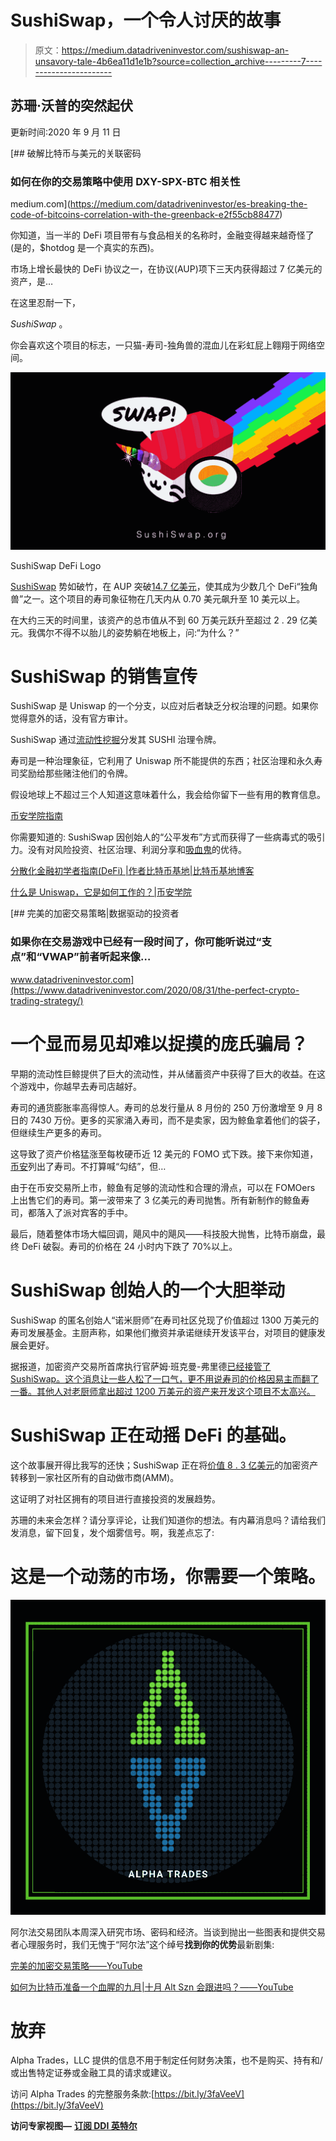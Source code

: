 # SushiSwap，一个令人讨厌的故事

> 原文：<https://medium.datadriveninvestor.com/sushiswap-an-unsavory-tale-4b6ea11d1e1b?source=collection_archive---------7----------------------->

## 苏珊·沃普的突然起伏

更新时间:2020 年 9 月 11 日

[](https://medium.com/datadriveninvestor/es-breaking-the-code-of-bitcoins-correlation-with-the-greenback-e2f55cb88477) [## 破解比特币与美元的关联密码

### 如何在你的交易策略中使用 DXY-SPX-BTC 相关性

medium.com](https://medium.com/datadriveninvestor/es-breaking-the-code-of-bitcoins-correlation-with-the-greenback-e2f55cb88477) 

你知道，当一半的 DeFi 项目带有与食品相关的名称时，金融变得越来越奇怪了(是的，$hotdog 是一个真实的东西)。

市场上增长最快的 DeFi 协议之一，在协议(AUP)项下三天内获得超过 7 亿美元的资产，是…

在这里忍耐一下，

*SushiSwap* 。

你会喜欢这个项目的标志，一只猫-寿司-独角兽的混血儿在彩虹屁上翱翔于网络空间。

![](img/c61836536a688131df592df21d174cf0.png)

SushiSwap DeFi Logo

[SushiSwap](https://medium.com/sushiswap/the-sushiswap-project-c4049ea9941e) 势如破竹，在 AUP 突破[14.7 亿美元](https://cointelegraph.com/news/yield-farming-frenzy-pushes-uniswap-daily-volume-over-1-billion)，使其成为少数几个 DeFi“独角兽”之一。这个项目的寿司象征物在几天内从 0.70 美元飙升至 10 美元以上。

在大约三天的时间里，该资产的总市值从不到 60 万美元跃升至超过 2 . 29 亿美元。我偶尔不得不以胎儿的姿势躺在地板上，问:“为什么？”

# SushiSwap 的销售宣传

SushiSwap 是 Uniswap 的一个分支，以应对后者缺乏分权治理的问题。如果你觉得意外的话，没有官方审计。

SushiSwap 通过[流动性挖掘](https://academy.binance.com/blockchain/what-is-yield-farming-in-decentralized-finance-defi)分发其 SUSHI 治理令牌。

寿司是一种治理象征，它利用了 Uniswap 所不能提供的东西；社区治理和永久寿司奖励给那些赌注他们的令牌。

假设地球上不超过三个人知道这意味着什么，我会给你留下一些有用的教育信息。

[币安学院指南](https://academy.binance.com/economics/your-guide-to-sushiswap)

你需要知道的: SushiSwap 因创始人的“公平发布”方式而获得了一些病毒式的吸引力。没有对风险投资、社区治理、利润分享和[吸血鬼](https://decrypt.co/40671/uniswap-moves-billions-to-pass-coinbase-maker-in-defi-metrics#__next:~:text=Using%20so%2Dcalled%20%E2%80%9Cvampire%20mining%2C%E2%80%9D%20SushiSwap%20encourages,billion%20locked%20in%20SushiSwap%20smart%20contracts.)的优待。

[分散化金融初学者指南(DeFi) |作者比特币基地|比特币基地博客](https://blog.coinbase.com/a-beginners-guide-to-decentralized-finance-defi-574c68ff43c4)

[什么是 Uniswap，它是如何工作的？|币安学院](https://academy.binance.com/tutorials/what-is-uniswap-and-how-does-it-work)

[](https://www.datadriveninvestor.com/2020/08/31/the-perfect-crypto-trading-strategy/) [## 完美的加密交易策略|数据驱动的投资者

### 如果你在交易游戏中已经有一段时间了，你可能听说过“支点”和“VWAP”前者听起来像…

www.datadriveninvestor.com](https://www.datadriveninvestor.com/2020/08/31/the-perfect-crypto-trading-strategy/) 

# 一个显而易见却难以捉摸的庞氏骗局？

早期的流动性巨鲸提供了巨大的流动性，并从储蓄资产中获得了巨大的收益。在这个游戏中，你越早去寿司店越好。

寿司的通货膨胀率高得惊人。寿司的总发行量从 8 月份的 250 万份激增至 9 月 8 日的 7430 万份。更多的买家涌入寿司，而不是卖家，因为鲸鱼拿着他们的袋子，但继续生产更多的寿司。

这导致了资产价格猛涨至每枚硬币近 12 美元的 FOMO 式下跌。接下来你知道，[币安](https://www.binance.com/en/support/articles/ac34042b96d04b5e8464613f27567353)列出了寿司。不打算喊“勾结”，但…

由于在币安交易所上市，鲸鱼有足够的流动性和合理的滑点，可以在 FOMOers 上出售它们的寿司。第一波带来了 3 亿美元的寿司抛售。所有新制作的鲸鱼寿司，都落入了派对宾客的手中。

最后，随着整体市场大幅回调，飓风中的飓风——科技股大抛售，比特币崩盘，最终 DeFi 破裂。寿司的价格在 24 小时内下跌了 70%以上。

# SushiSwap 创始人的一个大胆举动

SushiSwap 的匿名创始人“诺米厨师”在寿司社区兑现了价值超过 1300 万美元的寿司发展基金。主厨声称，如果他们撤资并承诺继续开发该平台，对项目的健康发展会更好。

据报道，加密资产交易所首席执行官萨姆·班克曼-弗里德[已经接管了 SushiSwap。这个消息让一些人松了一口气，更不用说寿司的价格因易主而翻了一番。其他人对老厨师拿出超过 1200 万美元的资产来开发这个项目不太高兴。](https://decrypt.co/41002/sushi-price-doubles-after-creator-shifts-control-to-ftx-ceo)

# SushiSwap 正在动摇 DeFi 的基础。

这个故事展开得比我写的还快；SushiSwap 正在将[价值 8 . 3 亿美元](https://www.coindesk.com/sushiswap-uniswap-migration-defi-amm-wars)的加密资产转移到一家社区所有的自动做市商(AMM)。

这证明了对社区拥有的项目进行直接投资的发展趋势。

苏珊的未来会怎样？请分享评论，让我们知道你的想法。有内幕消息吗？请给我们发消息，留下回复，发个烟雾信号。啊，我差点忘了:

# 这是一个动荡的市场，你需要一个策略。

[![](img/76e2ea574d33ac148083b43a1c04ceaa.png)](https://discord.gg/a97qq2s)

阿尔法交易团队本周深入研究市场、密码和经济。当谈到抛出一些图表和提供交易者心理服务时，我们无愧于“阿尔法”这个绰号**找到你的优势**最新剧集:

[完美的加密交易策略——YouTube](https://www.youtube.com/watch?v=msaG_wjX6p4&t=204s)

[如何为比特币准备一个血腥的九月|十月 Alt Szn 会跟进吗？——YouTube](https://www.youtube.com/watch?v=6pWe2JWZ9gg)

# 放弃

Alpha Trades，LLC 提供的信息不用于制定任何财务决策，也不是购买、持有和/或出售特定证券或金融工具的请求或建议。

访问 Alpha Trades 的完整服务条款:[https://bit.ly/3faVeeV](https://bit.ly/3faVeeV)

**访问专家视图—** [**订阅 DDI 英特尔**](https://datadriveninvestor.com/ddi-intel)